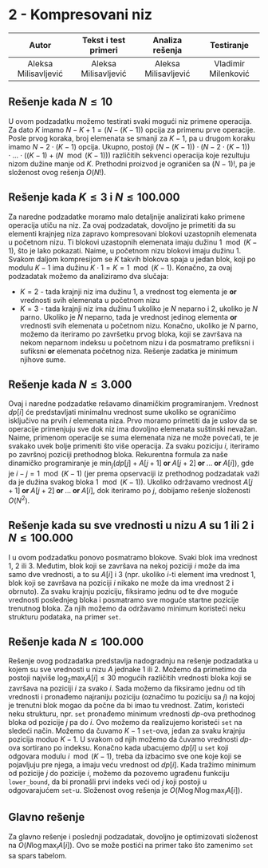 ﻿# 2 - Kompresovani niz

| Autor | Tekst i test primeri | Analiza rеšenja | Testiranje |
|:-:|:-:|:-:|:-:|
| Aleksa Milisavljević | Aleksa Milisavljević | Aleksa Milisavljević | Vladimir Milenković |

## Rešenje kada $N \leq 10$

U ovom podzadatku možemo testirati svaki mogući niz primene operacija. Za dato $K$ imamo $N-K+1 = (N - (K-1))$ opcija za primenu prve operacije. Posle prvog koraka, broj elemenata se smanji za $K-1$, pa u drugom koraku imamo $N-2\cdot(K-1)$ opcija. Ukupno, postoji $(N-(K-1)) \cdot (N-2\cdot(K-1)) \cdot ... \cdot ( (K-1) + (N\mod(K-1)))$ različitih sekvenci operacija koje rezultuju nizom dužine manje od $K$. Prethodni proizvod je ograničen sa $(N-1)!$, pa je složenost ovog rešenja $O(N!)$.

## Rešenje kada $K \leq 3$ i  $N \leq 100.000$

Za naredne podzadatke moramo malo detaljnije analizirati kako primene operacija utiču na niz. Za ovaj podzadatak, dovoljno je primetiti da su elementi krajnjeg niza zapravo kompresovani blokovi uzastopnih elemenata u početnom nizu. Ti blokovi uzastopnih elemenata imaju dužinu $1 \mod (K-1)$, što je lako pokazati. Naime, u početnom nizu blokovi imaju dužinu $1$. Svakom daljom kompresijom se $K$ takvih blokova spaja u jedan blok, koji po modulu $K-1$ ima dužinu $K \cdot 1 = K = 1 \mod (K-1)$. Konačno, za ovaj podzadatak možemo da analiziramo dva slučaja:

 * $K=2$ - tada krajnji niz ima dužinu $1$, a vrednost tog elementa je $\textbf{or}$ vrednosti svih elemenata u početnom nizu
 * $K=3$ - tada krajnji niz ima dužinu $1$ ukoliko je $N$ neparno i $2$, ukoliko je $N$ parno. Ukoliko je $N$ neparno, tada je vrednost jedinog elementa $\textbf{or}$ vrednosti svih elemenata u početnom nizu. Konačno, ukoliko je $N$ parno, možemo da iteriramo po završetku prvog bloka, koji se završava na nekom neparnom indeksu u početnom nizu i da posmatramo prefiksni i sufiksni $\textbf{or}$ elemenata početnog niza. Rešenje zadatka je minimum njihove sume.

## Rešenje kada $N \le 3.000$

Ovaj i naredne podzadatke rešavamo dinamičkim programiranjem. Vrednost $dp[i]$ će predstavljati minimalnu vrednost sume ukoliko se ograničimo isključivo na prvih $i$ elemenata niza. Prvo moramo primetiti da je uslov da se operacije primenjuju sve dok niz ima dovoljno elemenata suštinski nevažan. Naime, primenom operacije se suma elemenata niza ne može povećati, te je svakako uvek bolje primeniti što više operacija. Za svaku poziciju $i$, iteriramo po završnoj poziciji prethodnog bloka. Rekurentna formula za naše dinamičko programiranje je $\min_j (dp[j] + A[j+1] \textbf{ or } A[j+2] \textbf{ or } ... \textbf{ or } A[i])$, gde je $i - j = 1 \mod (K-1)$ (jer prema opservaciji iz prethodnog podzadatak važi da je dužina svakog bloka $1 \mod (K-1)$). Ukoliko održavamo vrednost $A[j+1] \textbf{ or } A[j+2] \textbf{ or } ... \textbf{ or } A[i]$, dok iteriramo po $j$, dobijamo rešenje složenosti $O(N^2)$.

## Rešenje kada su sve vrednosti u nizu $A$ su $1$ ili $2$ i $N \le 100.000$

I u ovom podzadatku ponovo posmatramo blokove. Svaki blok ima vrednost $1$, $2$ ili $3$. Međutim, blok koji se završava na nekoj poziciji $i$ može da ima samo dve vrednosti, a to su $A[i]$ i $3$ (npr. ukoliko $i$-ti element ima vrednost $1$, blok koji se završava na poziciji $i$ nikako ne može da ima vrednost $2$ i obrnuto). Za svaku krajnju poziciju, fiksiramo jednu od te dve moguće vrednosti poslednjeg bloka i posmatramo sve moguće startne pozicije trenutnog bloka. Za njih možemo da održavamo minimum koristeći neku strukturu podataka, na primer `set`.

## Rešenje kada $N \le 100.000$

Rešenje ovog podzadatka predstavlja nadogradnju na rešenje podzadatka u kojem su sve vrednosti u nizu $A$ jednake $1$ ili $2$. Možemo da primetimo da postoji najviše $\log_2 \max_i A[i] \leq 30$ mogućih različitih vrednosti bloka koji se završava na poziciji $i$ za svako $i$. Sada možemo da fiksiramo jednu od tih vrednosti i pronađemo najraniju poziciju (označimo tu poziciju sa $j$) na kojoj je trenutni blok mogao da počne da bi imao tu vrednost. Zatim, koristeći neku strukturu, npr. `set` pronađemo minimum vrednosti $dp$-ova prethodnog bloka od pozicije $j$ pa do $i$. Ovo možemo da realizujemo koristeći `set` na sledeći način. Možemo da čuvamo $K-1$ `set`-ova, jedan za svaku krajnju pozicija moduo $K-1$. U svakom od njih možemo da čuvamo vrednosti $dp$-ova sortirano po indeksu. Konačno kada ubacujemo $dp[i]$ u `set` koji odgovara modulu $i \mod (K-1)$, treba da izbacimo sve one koje koji se pojavljuju pre njega, a imaju veću vrednost od $dp[i]$. Kada tražimo minimum od pozicije $j$ do pozicije $i$, možemo da pozovemo ugrađenu funkciju `lower_bound`, da bi pronašli prvi indeks veći od $j$ koji postoji u odgovarajućem `set`-u. Složenost ovog rešenja je $O(N \log N \log \max_i A[i])$.

## Glavno rešenje
Za glavno rešenje i poslednji podzadatak, dovoljno je optimizovati složenost na $O(N \log \max_i A[i])$. Ovo se može postići na primer tako što zamenimo `set` sa spars tabelom. 
